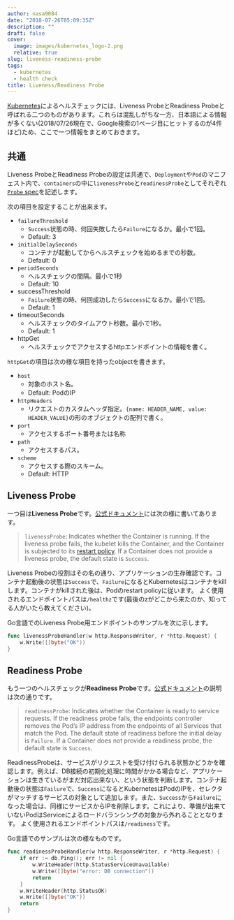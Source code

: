 ```yaml
---
author: nasa9084
date: "2018-07-26T05:09:35Z"
description: ""
draft: false
cover:
  image: images/kubernetes_logo-2.png
  relative: true
slug: liveness-readiness-probe
tags:
  - kubernetes
  - health check
title: Liveness/Readiness Probe
---
```



[Kubernetes](https://kubernetes.io)によるヘルスチェックには、Liveness ProbeとReadiness Probeと呼ばれる二つのものがあります。これらは混乱しがちな一方、日本語による情報が多くない(2018/07/26現在で、Google検索の1ページ目にヒットするのが4件ほど)ため、ここで一つ情報をまとめておきます。

## 共通

Liveness ProbeとReadiness Probeの設定は共通で、`Deployment`や`Pod`のマニフェスト内で、`containers`の中に`livenessProbe`と`readinessProbe`としてそれぞれ[`Probe` spec](https://v1-10.docs.kubernetes.io/docs/reference/generated/kubernetes-api/v1.10/#probe-v1-core)を記述します。

次の項目を設定することが出来ます。

* `failureThreshold`
    * `Success`状態の時、何回失敗したら`Failure`になるか。最小で1回。
    * Default: 3
* `initialDelaySeconds`
    * コンテナが起動してからヘルスチェックを始めるまでの秒数。
    * Default: 0
* `periodSeconds`
    * ヘルスチェックの間隔。最小で1秒
    * Default: 10
* successThreshold
    * `Failure`状態の時、何回成功したら`Success`になるか。最小で1回。
    * Default: 1
* timeoutSeconds
    *  ヘルスチェックのタイムアウト秒数。最小で1秒。
    *  Default: 1
* httpGet
    * ヘルスチェックでアクセスするhttpエンドポイントの情報を書く。

`httpGet`の項目は次の様な項目を持ったobjectを書きます。


* `host`
    * 対象のホスト名。
    * Default: PodのIP
* `httpHeaders`
    * リクエストのカスタムヘッダ指定。`{name: HEADER_NAME, value: HEADER_VALUE}`の形のオブジェクトの配列で書く。
* `port`
    * アクセスするポート番号または名称
* `path`
    * アクセスするパス。
* `scheme`
    * アクセスする際のスキーム。
    * Default: HTTP

## Liveness Probe

一つ目は**Liveness Probe**です。[公式ドキュメント](https://kubernetes.io/docs/concepts/workloads/pods/pod-lifecycle/#container-probes)には次の様に書いてあります。

> `livenessProbe`: Indicates whether the Container is running. If the liveness probe fails, the kubelet kills the Container, and the Container is subjected to its [restart policy](https://kubernetes.io/docs/concepts/workloads/pods/pod-lifecycle/#restart-policy). If a Container does not provide a liveness probe, the default state is `Success`.

Liveness Probeの役割はその名の通り、アプリケーションの生存確認です。コンテナ起動後の状態は`Success`で、`Failure`になるとKubernetesはコンテナをkillします。コンテナがkillされた後は、Podのrestart policyに従います。
よく使用されるエンドポイントパスは`/healthz`です(最後のzがどこから来たのか、知ってる人がいたら教えてください)。

Go言語でのLiveness Probe用エンドポイントのサンプルを次に示します。

``` go
func livenessProbeHandler(w http.ResponseWriter, r *http.Request) {
    w.Write([]byte("OK"))
}
```

## Readiness Probe

もう一つのヘルスチェックが**Readiness Probe**です。[公式ドキュメント](https://kubernetes.io/docs/concepts/workloads/pods/pod-lifecycle/#container-probes)の説明は次の通りです。

> `readinessProbe`: Indicates whether the Container is ready to service requests. If the readiness probe fails, the endpoints controller removes the Pod’s IP address from the endpoints of all Services that match the Pod. The default state of readiness before the initial delay is `Failure`. If a Container does not provide a readiness probe, the default state is `Success`.

ReadinessProbeは、サービスがリクエストを受け付けられる状態かどうかを確認します。例えば、DB接続の初期化処理に時間がかかる場合など、アプリケーションは生きているがまだ対応出来ない、という状態を判断します。コンテナ起動後の状態は`Failure`で、`Success`になるとKubernetesはPodのIPを、セレクタがマッチするサービスの対象として追加します。また、`Success`から`Failure`になった場合は、同様にサービスからIPを削除します。これにより、準備が出来ていないPodはServiceによるロードバランシングの対象から外れることとなります。
よく使用されるエンドポイントパスは`/readiness`です。

Go言語でのサンプルは次の様なものです。

``` go
func readinessProbeHandler(w http.ResponseWriter, r *http.Request) {
    if err := db.Ping(); err != nil {
        w.WriteHeader(http.StatusServiceUnavailable)
        w.Write([]byte("error: DB connection"))
        return
    }
    w.WriteHeader(http.StatusOK)
    w.Write([]byte("OK"))
    return
}
```

